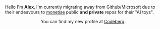 Hello I'm **Alex**, I'm currently migrating away from Github/Microsoft due to their endeavours to [monetise](https://sfconservancy.org/blog/2022/jun/30/give-up-github-launch/) public **and private** repos for their "AI toys".

<p align="center">
  <bold>You can find my new profile at <a href="https://codeberg.org/lmas">Codeberg</a>.</bold>
</p>
